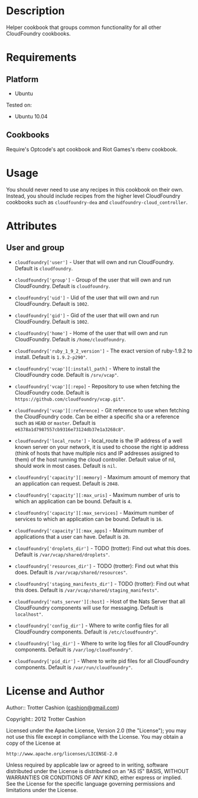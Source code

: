 Description
===========

Helper cookbook that groups common functionality for all other
CloudFoundry cookbooks.

Requirements
============

Platform
--------

* Ubuntu

Tested on:

* Ubuntu 10.04

Cookbooks
---------

Require's Optcode's apt cookbook and Riot Games's rbenv cookbook.

Usage
=====

You should never need to use any recipes in this cookbook on their own.
Instead, you should include recipes from the higher level CloudFoundry
cookbooks such as `cloudfoundry-dea` and
`cloudfoundry-cloud_controller`.

Attributes
==========

User and group
--------------

* `cloudfoundry['user']` - User that will own and run CloudFoundry. Default is `cloudfoundry`.
* `cloudfoundry['group']` - Group of the user that will own and run CloudFoundry. Default is `cloudfoundry`.
* `cloudfoundry['uid']` - Uid of the user that will own and run CloudFoundry. Default is `1002`.
* `cloudfoundry['gid']` - Gid of the user that will own and run CloudFoundry. Default is `1002`.
* `cloudfoundry['home']` - Home of the user that will own and run CloudFoundry. Default is `/home/cloudfoundry`.

* `cloudfoundry['ruby_1_9_2_version']` - The exact version of ruby-1.9.2 to install. Default is `1.9.2-p290"`.
* `cloudfoundry['vcap'][:install_path]` - Where to install the CloudFoundry code. Default is `/srv/vcap"`.
* `cloudfoundry['vcap'][:repo]` - Repository to use when fetching the CloudFoundry code. Default is `https://github.com/cloudfoundry/vcap.git"`.
* `cloudfoundry['vcap'][:reference]` - Git reference to use when fetching the CloudFoundry code. Can be either a specific sha or a reference such as `HEAD` or `master`. Default is `e6378a1d7987557cb9316e73124db37e1a3268c8"`.
* `cloudfoundry['local_route']` - local_route is the IP address of a well known server on your network, it is used to choose the right ip address (think of hosts that have multiple nics and IP addresses assigned to them) of the host running the cloud controller. Default value of nil, should work in most cases. Default is `nil`.
* `cloudfoundry['capacity'][:memory]` - Maximum amount of memory that an application can request. Default is `2048`.
* `cloudfoundry['capacity'][:max_uris]` - Maximum number of uris to which an application can be bound. Default is `4`.
* `cloudfoundry['capacity'][:max_services]` - Maximum number of services to which an application can be bound. Default is `16`.
* `cloudfoundry['capacity'][:max_apps]` - Maximum number of applications that a user can have. Default is `20`.
* `cloudfoundry['droplets_dir']` - TODO (trotter): Find out what this does. Default is `/var/vcap/shared/droplets"`.
* `cloudfoundry['resources_dir']` - TODO (trotter): Find out what this does. Default is `/var/vcap/shared/resources"`.
* `cloudfoundry['staging_manifests_dir']` - TODO (trotter): Find out what this does. Default is `/var/vcap/shared/staging_manifests"`.
* `cloudfoundry['nats_server'][:host]` - Host of the Nats Server that all CloudFoundry components will use for messaging. Default is `localhost"`.
* `cloudfoundry['config_dir']` - Where to write config files for all CloudFoundry components. Default is `/etc/cloudfoundry"`.
* `cloudfoundry['log_dir']` - Where to write log files for all CloudFoundry components. Default is `/var/log/cloudfoundry"`.
* `cloudfoundry['pid_dir']` - Where  to write pid files for all CloudFoundry components. Default is `/var/run/cloudfoundry"`.

License and Author
==================

Author:: Trotter Cashion (<cashion@gmail.com>)

Copyright:: 2012 Trotter Cashion

Licensed under the Apache License, Version 2.0 (the "License");
you may not use this file except in compliance with the License.
You may obtain a copy of the License at

    http://www.apache.org/licenses/LICENSE-2.0

Unless required by applicable law or agreed to in writing, software
distributed under the License is distributed on an "AS IS" BASIS,
WITHOUT WARRANTIES OR CONDITIONS OF ANY KIND, either express or implied.
See the License for the specific language governing permissions and
limitations under the License.
